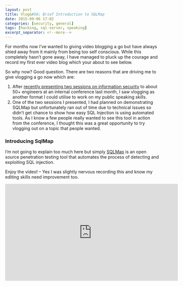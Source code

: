 ```yaml
---
layout: post
title: Vlog&#58; Brief Introduction to SQLMap
date: 2015-09-06 17:02
categories: [security, general]
tags: [hacking, sql-server, speaking]
excerpt_separator: <!--more-->
---
```

For months now I’ve wanted to giving video blogging a go but have always shied away from it mainly from being too self conscious. While this completely hasn’t gone away, I have managed to pluck up the courage and record my first ever video blog which your about to see below.

<!--more-->

So why now? Good question. There are two reasons that are driving me to give vlogging a go now which are:  
1. After <a href="{% post_url 2015-08-30-reflection-public-speaking %}" target="_blank">recently presenting two sessions on information security</a> to about 50+ engineers at an internal conference last month, I saw vlogging as another format I could utilise to work on my public speaking skills.  
2. One of the two sessions I presented, I had planned on demonstrating SQLMap but unfortunately ran out of time due to technical issues so didn’t get chance to show how easy SQL Injection is using automated tools. As I know a few people really wanted to see this tool in action from the conference, I thought this was a great opportunity to try vlogging out on a topic that people wanted.

### Introducing SqlMap
I’m not going to explain too much here but simply <a href="http://sqlmap.org/" target="_blank">SQLMap</a> is an open source penetration testing tool that automates the process of detecting and exploiting SQL injection.

Enjoy the video! – Yes I was slightly nervous recording this and know my editing skills need improvement too.

<iframe width="560" height="315" src="https://www.youtube.com/embed/CPeZscy0skk" frameborder="0" allowfullscreen></iframe>
